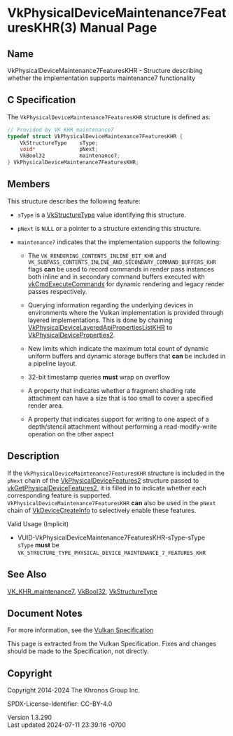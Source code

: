 # VkPhysicalDeviceMaintenance7FeaturesKHR(3) Manual Page

## Name

VkPhysicalDeviceMaintenance7FeaturesKHR - Structure describing whether
the implementation supports maintenance7 functionality



## <a href="#_c_specification" class="anchor"></a>C Specification

The `VkPhysicalDeviceMaintenance7FeaturesKHR` structure is defined as:

``` c
// Provided by VK_KHR_maintenance7
typedef struct VkPhysicalDeviceMaintenance7FeaturesKHR {
    VkStructureType    sType;
    void*              pNext;
    VkBool32           maintenance7;
} VkPhysicalDeviceMaintenance7FeaturesKHR;
```

## <a href="#_members" class="anchor"></a>Members

This structure describes the following feature:

- `sType` is a [VkStructureType](https://registry.khronos.org/vulkan/specs/1.3-extensions/man/html/VkStructureType.html) value identifying
  this structure.

- `pNext` is `NULL` or a pointer to a structure extending this
  structure.

- <span id="features-maintenance7"></span> `maintenance7` indicates that
  the implementation supports the following:

  - The `VK_RENDERING_CONTENTS_INLINE_BIT_KHR` and
    `VK_SUBPASS_CONTENTS_INLINE_AND_SECONDARY_COMMAND_BUFFERS_KHR` flags
    **can** be used to record commands in render pass instances both
    inline and in secondary command buffers executed with
    [vkCmdExecuteCommands](https://registry.khronos.org/vulkan/specs/1.3-extensions/man/html/vkCmdExecuteCommands.html) for dynamic
    rendering and legacy render passes respectively.

  - Querying information regarding the underlying devices in
    environments where the Vulkan implementation is provided through
    layered implementations. This is done by chaining
    [VkPhysicalDeviceLayeredApiPropertiesListKHR](https://registry.khronos.org/vulkan/specs/1.3-extensions/man/html/VkPhysicalDeviceLayeredApiPropertiesListKHR.html)
    to [VkPhysicalDeviceProperties2](https://registry.khronos.org/vulkan/specs/1.3-extensions/man/html/VkPhysicalDeviceProperties2.html).

  - New limits which indicate the maximum total count of dynamic uniform
    buffers and dynamic storage buffers that **can** be included in a
    pipeline layout.

  - 32-bit timestamp queries **must** wrap on overflow

  - A property that indicates whether a fragment shading rate attachment
    can have a size that is too small to cover a specified render area.

  - A property that indicates support for writing to one aspect of a
    depth/stencil attachment without performing a read-modify-write
    operation on the other aspect

## <a href="#_description" class="anchor"></a>Description

If the `VkPhysicalDeviceMaintenance7FeaturesKHR` structure is included
in the `pNext` chain of the
[VkPhysicalDeviceFeatures2](https://registry.khronos.org/vulkan/specs/1.3-extensions/man/html/VkPhysicalDeviceFeatures2.html) structure
passed to
[vkGetPhysicalDeviceFeatures2](https://registry.khronos.org/vulkan/specs/1.3-extensions/man/html/vkGetPhysicalDeviceFeatures2.html), it is
filled in to indicate whether each corresponding feature is supported.
`VkPhysicalDeviceMaintenance7FeaturesKHR` **can** also be used in the
`pNext` chain of [VkDeviceCreateInfo](https://registry.khronos.org/vulkan/specs/1.3-extensions/man/html/VkDeviceCreateInfo.html) to
selectively enable these features.

Valid Usage (Implicit)

- <a href="#VUID-VkPhysicalDeviceMaintenance7FeaturesKHR-sType-sType"
  id="VUID-VkPhysicalDeviceMaintenance7FeaturesKHR-sType-sType"></a>
  VUID-VkPhysicalDeviceMaintenance7FeaturesKHR-sType-sType  
  `sType` **must** be
  `VK_STRUCTURE_TYPE_PHYSICAL_DEVICE_MAINTENANCE_7_FEATURES_KHR`

## <a href="#_see_also" class="anchor"></a>See Also

[VK_KHR_maintenance7](https://registry.khronos.org/vulkan/specs/1.3-extensions/man/html/VK_KHR_maintenance7.html),
[VkBool32](https://registry.khronos.org/vulkan/specs/1.3-extensions/man/html/VkBool32.html), [VkStructureType](https://registry.khronos.org/vulkan/specs/1.3-extensions/man/html/VkStructureType.html)

## <a href="#_document_notes" class="anchor"></a>Document Notes

For more information, see the <a
href="https://registry.khronos.org/vulkan/specs/1.3-extensions/html/vkspec.html#VkPhysicalDeviceMaintenance7FeaturesKHR"
target="_blank" rel="noopener">Vulkan Specification</a>

This page is extracted from the Vulkan Specification. Fixes and changes
should be made to the Specification, not directly.

## <a href="#_copyright" class="anchor"></a>Copyright

Copyright 2014-2024 The Khronos Group Inc.

SPDX-License-Identifier: CC-BY-4.0

Version 1.3.290  
Last updated 2024-07-11 23:39:16 -0700
